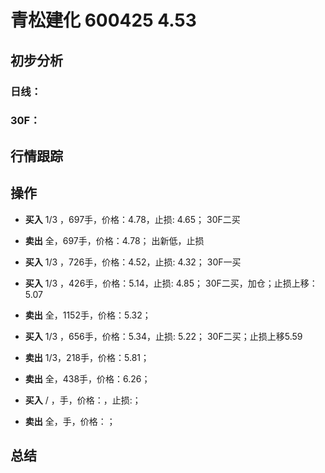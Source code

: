 # 青松建化 600425 4.53
## 初步分析
### 日线：
  
### 30F：
  
## 行情跟踪
  
## 操作
  - **买入** 1/3 ，697手，价格：4.78，止损: 4.65； 30F二买
  - **卖出** 全，697手，价格：4.78； 出新低，止损

  - **买入** 1/3 ，726手，价格：4.52，止损: 4.32； 30F一买
  - **买入** 1/3 ，426手，价格：5.14，止损: 4.85； 30F二买，加仓；止损上移：5.07
  - **卖出** 全，1152手，价格：5.32；

  - **买入** 1/3 ，656手，价格：5.34，止损: 5.22； 30F二买；止损上移5.59
  - **卖出** 1/3，218手，价格：5.81；
  - **卖出** 全，438手，价格：6.26；

  - **买入** / ，手，价格：，止损:； 
  - **卖出** 全，手，价格：；

## 总结